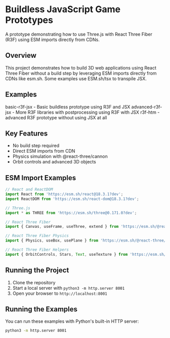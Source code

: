 # Buildless JavaScript Game Prototypes

A prototype demonstrating how to use Three.js with React Three Fiber (R3F) using ESM imports directly from CDNs.

## Overview

This project demonstrates how to build 3D web applications using React Three Fiber without a build step by leveraging ESM imports directly from CDNs like esm.sh. Some examples use ESM.sh/tsx to transpile JSX.

## Examples

basic-r3f-jsx - Basic buildless prototype using R3F and JSX
advanced-r3f-jsx - More R3F libraries with postprocessing using R3F with JSX
r3f-htm - advanced R3F prototype without using JSX at all

## Key Features

- No build step required
- Direct ESM imports from CDN
- Physics simulation with @react-three/cannon
- Orbit controls and advanced 3D objects

## ESM Import Examples

```javascript
// React and ReactDOM
import React from 'https://esm.sh/react@18.3.1?dev';
import ReactDOM from 'https://esm.sh/react-dom@18.3.1?dev';

// Three.js
import * as THREE from 'https://esm.sh/three@0.171.0?dev';

// React Three Fiber
import { Canvas, useFrame, useThree, extend } from 'https://esm.sh/@react-three/fiber@8.14.5';

// React Three Fiber Physics
import { Physics, useBox, usePlane } from 'https://esm.sh/@react-three/cannon@6.6.0';

// React Three Fiber Helpers
import { OrbitControls, Stars, Text, useTexture } from 'https://esm.sh/@react-three/drei@9.92.7';
```

## Running the Project

1. Clone the repository
2. Start a local server with `python3 -m http.server 8001`
3. Open your browser to `http://localhost:8001`

## Running the Examples

You can run these examples with Python's built-in HTTP server:

```bash
python3 -m http.server 8001
```
